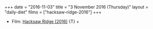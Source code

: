 +++
date = "2016-11-03"
title = "3 November 2016 (Thursday)"
layout = "daily-diet"
films = ["hacksaw-ridge-2016"]
+++

<ul>
<li class="entry films">Film: <a href="/films/hacksaw-ridge-2016">Hacksaw Ridge (2016)</a> {T} +</li>
</ul>